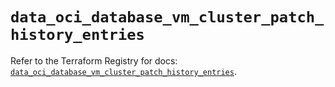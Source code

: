 # `data_oci_database_vm_cluster_patch_history_entries`

Refer to the Terraform Registry for docs: [`data_oci_database_vm_cluster_patch_history_entries`](https://registry.terraform.io/providers/hashicorp/oci/7.19.0/docs/data-sources/database_vm_cluster_patch_history_entries).
